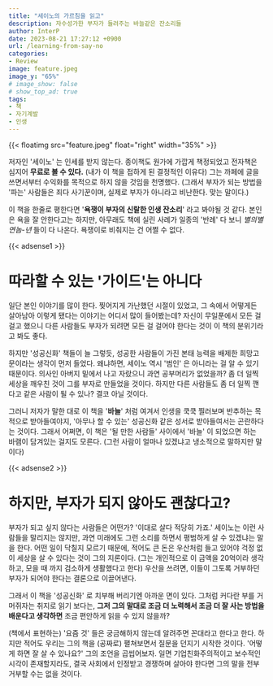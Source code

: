 ```yaml
---
title: "세이노의 가르침을 읽고"
description: 자수성가한 부자가 들려주는 바늘같은 잔소리들
author: InterP
date: 2023-08-21 17:27:12 +0900
url: /learning-from-say-no
categories:
- Review
image: feature.jpeg
image_y: "65%"
# image_show: false
# show_top_ad: true
tags: 
- 책
- 자기계발
- 인생
---
```


{{< floatimg src="feature.jpeg" float="right" width="35%" >}}

저자인 '세이노' 는 인세를 받지 않는다. 종이책도 원가에 가깝게 책정되었고 전자책은 심지어 **무료로 볼 수 있다.** (내가 이 책을 접하게 된 결정적인 이유다) 그는 까페에 글을 쓰면서부터 수익화를 목적으로 하지 않을 것임을 천명했다. (그래서 부자가 되는 방법을 '파는' 사람들은 죄다 사기꾼이며, 실제로 부자가 아니라고 비난한다. 맞는 말이다.)

이 책을 한줄로 평한다면 '**욕쟁이 부자의 신랄한 인생 잔소리**' 라고 봐야될 것 같다. 본인은 욕을 잘 안한다고는 하지만, 아무래도 책에 실린 사례가 일종의 '반례' 다 보니 *별의별 연놈-년* 들이 다 나온다. 욕쟁이로 비춰지는 건 어쩔 수 없다.

{{< adsense1 >}}

# 따라할 수 있는 '가이드'는 아니다
일단 본인 이야기를 많이 한다. 찢어지게 가난했던 시절이 있었고, 그 속에서 어떻게든 살아남아 이렇게 됐다는 이야기는 어디서 많이 들어봤는데? 자신이 무일푼에서 모든 걸 걸고 했으니 다른 사람들도 부자가 되려면 모든 걸 걸어야 한다는 것이 이 책의 분위기라고 봐도 좋다.

하지만 '성공신화' 책들이 늘 그렇듯, 성공한 사람들이 가진 본태 능력을 배제한 희망고문이라는 생각이 먼저 들었다. 왜냐하면, 세이노 역시 '범인' 은 아니라는 걸 알 수 있기 때문이다. 의사인 아버지 밑에서 나고 자랐으니 과연 공부머리가 없었을까? 좀 더 일찍 세상을 깨우친 것이 그를 부자로 만들었을 것이다. 하지만 다른 사람들도 좀 더 일찍 깬다고 같은 사람이 될 수 있나? 결코 아닐 것이다.

그러니 저자가 말한 대로 이 책을 '**바늘**' 처럼 여겨서 인생을 쿡쿡 찔러보며 반추하는 목적으로 받아들여야지, '아무나 할 수 있는' 성공신화 같은 성서로 받아들여서는 곤란하다는 것이다. 그래서 어쩌면, 이 책은 '될 만한 사람들' 사이에서 '바늘' 이 되었으면 하는 바램이 담겨있는 걸지도 모른다. (그런 사람이 얼마나 있겠냐고 냉소적으로 말하지만 말이다) 

{{< adsense2 >}}

# 하지만, 부자가 되지 않아도 괜찮다고?

부자가 되고 싶지 않다는 사람들은 어떤가? '이대로 살다 적당히 가죠.' 세이노는 이런 사람들을 말리지는 않지만, 과연 미래에도 그런 소리를 하면서 평범하게 살 수 있겠냐는 말을 한다. 어떤 일이 닥칠지 모르기 때문에, 적어도 큰 돈은 우산처럼 들고 있어야 걱정 없이 세상을 살 수 있다는 것이 그의 지론이다. (그는 개인적으로 이 금액을 20억이라 생각하고, 모을 때 까지 검소하게 생활했다고 한다) 우산을 쓰려면, 이들이 그토록 거부하던 부자가 되어야 한다는 결론으로 이끌어낸다.

그래서 이 책을 '성공신화' 로 치부해 버리기엔 아까운 면이 있다. 그처럼 커다란 부를 거머쥐자는 취지로 읽기 보다는, **그저 그의 말대로 조금 더 노력해서 조금 더 잘 사는 방법을 배운다고 생각하면** 조금 편안하게 읽을 수 있지 않을까? 

(책에서 표현하는) '요즘 것' 들은 궁금해하지 않는데 알려주면 꼰대라고 한다고 한다. 하지만 적어도 우리는 그의 책을 (공짜로) 펼쳐보면서 질문을 던지기 시작한 것이다. '어떻게 하면 잘 살 수 있나요?' 그의 조언을 곱씹어보자. 일면 기업친화주의적이고 보수적인 시각이 존재할지라도, 결국 사회에서 인정받고 경쟁하며 살아야 한다면 그의 말을 전부 거부할 수는 없을 것이다.